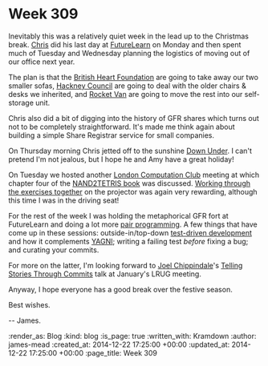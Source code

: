 Week 309
========

Inevitably this was a relatively quiet week in the lead up to the Christmas break. [Chris][] did his last day at [FutureLearn][] on Monday and then spent much of Tuesday and Wednesday planning the logistics of moving out of our office next year.

The plan is that the [British Heart Foundation][] are going to take away our two smaller sofas, [Hackney Council][] are going to deal with the older chairs & desks we inherited, and [Rocket Van][] are going to move the rest into our self-storage unit.

Chris also did a bit of digging into the history of GFR shares which turns out not to be completely straightforward. It's made me think again about building a simple Share Registrar service for small companies.

On Thursday morning Chris jetted off to the sunshine [Down Under][]. I can't pretend I'm not jealous, but I hope he and Amy have a great holiday!

On Tuesday we hosted another [London Computation Club][] meeting at which chapter four of the [NAND2TETRIS book][] was discussed. [Working through the exercises together][] on the projector was again very rewarding, although this time I was in the driving seat!

For the rest of the week I was holding the metaphorical GFR fort at FutureLearn and doing a lot more [pair programming][]. A few things that have come up in these sessions: outside-in/top-down [test-driven development][] and how it complements [YAGNI][]; writing a failing test *before* fixing a bug; and curating your commits.

For more on the latter, I'm looking forward to [Joel Chippindale]'s [Telling Stories Through Commits][] talk at January's LRUG meeting.

Anyway, I hope everyone has a good break over the festive season.

Best wishes.

-- James.

[Chris]: /chris-roos
[FutureLearn]: https://www.futurelearn.com
[British Heart Foundation]: https://www.bhf.org.uk/
[Hackney Council]: http://hackney.gov.uk/
[Rocket Van]: http://www.rocketvan.co.uk/
[Down Under]: https://www.youtube.com/watch?v=XfR9iY5y94s
[London Computation Club]: http://london.computation.club
[NAND2TETRIS book]: http://www.nand2tetris.org/book.php
[Working through the exercises together]: https://github.com/floehopper/nand2tetris/compare/meeting-3
[pair programming]: http://www.extremeprogramming.org/rules/pair.html
[test-driven development]: http://c2.com/cgi/wiki?TestDrivenDevelopment
[YAGNI]: http://c2.com/cgi/wiki?YouArentGonnaNeedIt
[Joel Chippindale]: https://twitter.com/joelchippindale/
[Telling Stories Through Commits]: http://lanyrd.com/2015/lrug/sdgztd/

:render_as: Blog
:kind: blog
:is_page: true
:written_with: Kramdown
:author: james-mead
:created_at: 2014-12-22 17:25:00 +00:00
:updated_at: 2014-12-22 17:25:00 +00:00
:page_title: Week 309
